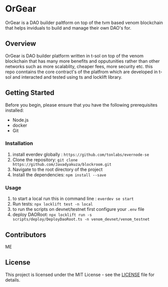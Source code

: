 # OrGear

OrGear is a DAO builder paltform on top of the tvm based venom blockchain that helps inviduals to build and manage their own DAO's for.

## Overview

OrGear is DAO builder platform written in t-sol on top of the venom blockchain that has many more benefits and opputunities rather than other networks such as more scalablity, cheaper fees, more security etc.
this repo conntains the core contract's of the platfrom which are developed in t-sol and interacted and tested using ts and locklift library.

## Getting Started

Before you begin, please ensure that you have the following prerequisites installed:

- Node.js
- docker
- Git

### Installation

1. install everdev globally : `https://github.com/tonlabs/evernode-se`
2. Clone the repository: `git clone https://github.com/Javadyakuza/blockroom.git`
3. Navigate to the root directory of the project
4. Install the dependencies: `npm install --save`

### Usage

1. to start a local run this in command line : `everdev se start`
2. Run tests: `npx locklift test -n local`
3. to run the scripts on devnet/testnet first configure your `.env` file
4. deploy DAORoot: `npx locklift run -s scripts/deploy/DeployDaoRoot.ts -n venom_devnet/venom_testnet`

## Contributors

ME

## License

This project is licensed under the MIT License - see the [LICENSE](/LICENSE) file for details.
